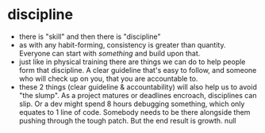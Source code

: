 # [](#discipline)discipline

-   there is "skill" and then there is "discipline"
-   as with any habit-forming, consistency is greater than quantity. Everyone can start with _something_ and build upon that.
-   just like in physical training there are things we can do to help people form that discipline. A clear guideline that's easy to follow, and someone who will check up on you, that you are accountable to.
-   these 2 things (clear guideline & accountability) will also help us to avoid "the slump". As a project matures or deadlines encroach, disciplines can slip. Or a dev might spend 8 hours debugging something, which only equates to 1 line of code. Somebody needs to be there alongside them pushing through the tough patch. But the end result is growth.
null